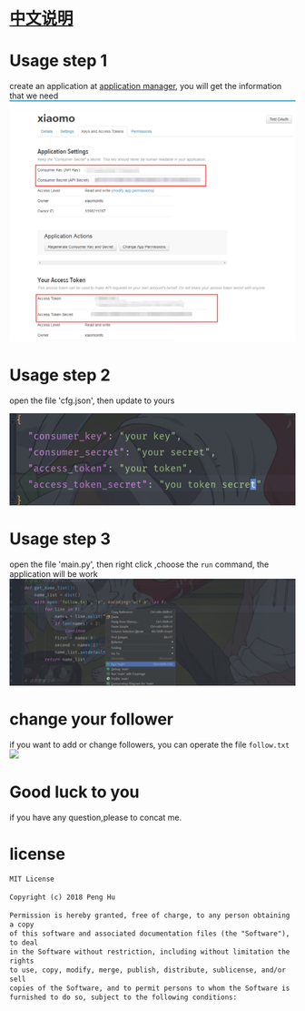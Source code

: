 # [中文说明](README_cn.md)
# Usage step 1
create an application at [application manager](https://apps.twitter.com/app/new), you will get the information that we need
![](screen/key.png)

# Usage step 2
open the file 'cfg.json', then update to yours

![](screen/config.png)
# Usage step 3
open the file 'main.py', then right click ,choose the `run` command, the application will be work
![](screen/run.png)

# change your follower
if you want to add or change followers, you can operate the file `follow.txt`
![](screen/followers.png)

# Good luck to you

if you have any question,please to concat me.

# license
```
MIT License

Copyright (c) 2018 Peng Hu

Permission is hereby granted, free of charge, to any person obtaining a copy
of this software and associated documentation files (the "Software"), to deal
in the Software without restriction, including without limitation the rights
to use, copy, modify, merge, publish, distribute, sublicense, and/or sell
copies of the Software, and to permit persons to whom the Software is
furnished to do so, subject to the following conditions:
```